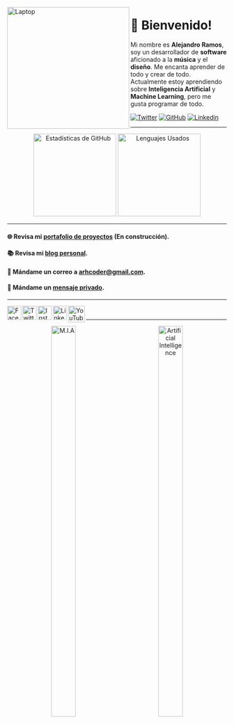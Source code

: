 <a href="https://arhcoder.github.io/arhcoder-portfolio/" target="_blank"><img align="left" alt="Laptop" width="280px" src="https://arhcoder.github.io/arhcoder-old/02-Images/main-banner.svg"/></a>

# 🦝 Bienvenido!

Mi nombre es **Alejandro Ramos**, soy un desarrollador de **software** aficionado a la **música** y el **diseño**. Me encanta aprender de todo y crear de todo. Actualmente estoy aprendiendo sobre **Inteligencia Artificial** y **Machine Learning**, pero me gusta programar de todo.

[![Twitter](https://img.shields.io/twitter/follow/arhcoder?style=social)](https://twitter.com/arhcoder)
[![GitHub](https://img.shields.io/github/followers/arhcoder?label=follow&style=social)](https://github.com/arhcoder)
[![Linkedin](https://img.shields.io/badge/-Alejandro_Ramos-blue?style=flat-square&logo=Linkedin&logoColor=white&link=https://www.linkedin.com/in/arhcoder/)](https://www.linkedin.com/in/arhcoder/)
<br>

___

<p align="center">
  <img alt="Estadísticas de GitHub" height="190px" src="https://github-readme-stats.vercel.app/api?username=arhcoder&show_icons=true&theme=jolly&line_height=27&count_private=true"/>
  <img alt="Lenguajes Usados" height="190px" src="https://github-readme-stats.vercel.app/api/top-langs/?username=arhcoder&langs_count=8&hide=jupyter%20notebook&exclude_repo=eight-queens-game-web,arhcoder-portfolio,BASE-Hackathon-2022,github-readme-stats&theme=jolly&layout=compact"/>
</p>

___

#### 🌐 Revisa mi [portafolio de proyectos](https://arhcoder.com/) (En construcción).
#### 📚   Revisa mi [blog personal](https://medium.com/@arhcoder).
#### 📧   Mándame un correo a [arhcoder@gmail.com](mailto:arhcoder@gmail.com).
#### 💬   Mándame un [mensaje privado](https://www.facebook.com/messages/t/arhcoder/).

___

<a href="https://www.facebook.com/arhcoder/" target="_blank"><img align="left" alt="Facebook" width="32px" src="https://cdn1.iconfinder.com/data/icons/social-media-2285/512/Colored_Facebook3_svg-512.png"/></a>
<a href="https://www.twitter.com/arhcoder/" target="_blank"><img align="left" alt="Twitter" width="32px" src="https://cdn2.iconfinder.com/data/icons/social-media-2285/512/1_Twitter3_colored_svg-512.png"/></a>
<a href="https://www.instagram.com/arhcoder/" target="_blank"><img align="left" alt="Instagram" width="32px" src="https://cdn2.iconfinder.com/data/icons/social-media-2285/512/1_Instagram_colored_svg_1-512.png"/></a>
<a href="https://www.linkedin.com/in/arhcoder/" target="_blank"><img align="left" alt="LinkedIn" width="32px" src="https://cdn1.iconfinder.com/data/icons/logotypes/32/square-linkedin-512.png"/></a>
<a href="https://www.youtube.com/channel/UCxN0ReoBaHUugwe41sms8Iw/" target="_blank"><img align="left" alt="YouTube" width="38px" src="https://cdn2.iconfinder.com/data/icons/social-media-2285/512/1_Youtube_colored_svg-512.png"/></a>

<br>

___

<p align="center">
  <a href="https://github.com/arhcoder/MIA" style="display: inline-block; width: 48%;">
    <img alt="M.I.A" width="48%" src="https://github-readme-stats.vercel.app/api/pin/?username=arhcoder&repo=MIA"/>
  </a>
  <a href="https://github.com/arhcoder/Artificial-Intelligence" style="display: inline-block; width: 48%;">
    <img alt="Artificial Intelligence" width="48%" src="https://github-readme-stats.vercel.app/api/pin/?username=arhcoder&repo=Artificial-Intelligence"/>
  </a>
</p>
